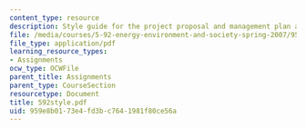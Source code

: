 ```yaml
---
content_type: resource
description: Style guide for the project proposal and management plan assignment.
file: /media/courses/5-92-energy-environment-and-society-spring-2007/959e8b0173e4fd3bc7641981f80ce56a_592style.pdf
file_type: application/pdf
learning_resource_types:
- Assignments
ocw_type: OCWFile
parent_title: Assignments
parent_type: CourseSection
resourcetype: Document
title: 592style.pdf
uid: 959e8b01-73e4-fd3b-c764-1981f80ce56a
---
```

